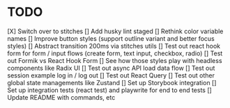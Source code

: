 # TODO

[X] Switch over to stitches
[] Add husky lint staged
[] Rethink color variable names
[] Improve button styles (support outline variant and better focus styles)
[] Abstract transition 200ms via stitches utils
[] Test out react hook form for form / input flows (create form, text input, checkbox, radio)
[] Test out Formik vs React Hook Form
[] See how those styles play with headless components like Radix UI
[] Test out async API load data flow
[] Test out session example log in / log out
[] Test out React Query
[] Test out other global state managements like Zustand
[] Set up Storybook integration
[] Set up integration tests (react test) and playwrite for end to end tests
[] Update README with commands, etc

